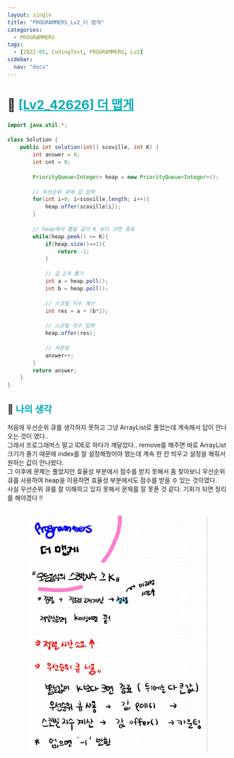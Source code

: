 ```yaml
---
layout: single
title: "PROGRAMMERS_Lv2_더 맵게"
categories:
  - PROGRAMMERS
tags:
  - [2022-05, CodingTest, PROGRAMMERS, Lv2]
sidebar:
  nav: "docs"
---
```


# 📁 <b><a style="color:#00adb5" href="https://programmers.co.kr/learn/courses/30/lessons/42626" target=_blank>[Lv2_42626] 더 맵게</a></b>

```java
import java.util.*;

class Solution {
    public int solution(int[] scoville, int K) {
        int answer = 0;
        int cnt = 0;

        PriorityQueue<Integer> heap = new PriorityQueue<Integer>();

        // 우선순위 큐에 값 입력
        for(int i=0; i<scoville.length; i++){
            heap.offer(scoville[i]);
        }

        // heap에서 뽑을 값이 K 보다 크면 종료
        while(heap.peek() <= K){
            if(heap.size()==1){
                return -1;
            }

            // 값 2개 뽑기
            int a = heap.poll();
            int b = heap.poll();

            // 스코빌 지수 계산
            int res = a + (b*2);

            // 스코빌 지수 입력
            heap.offer(res);

            // 카운팅
            answer++;
        }
        return answer;
    }
}
```

## 🤔 <b><a style="color:#00adb5">나의 생각</a></b>

처음에 우선순위 큐를 생각하지 못하고 그냥 ArrayList로 풀었는데 계속해서 답이 안나오는 것이 였다..<br>
그래서 프로그래머스 말고 IDE로 하다가 깨달았다.. remove를 해주면 바로 ArrayList 크기가 줄기 때문에 index를 잘 설정해줬어야 했는데 계속 한 칸 띄우고 설정을 해줘서 원하는 값이 안나왔다.<br>
그 이후에 문제는 풀었지만 효율성 부분에서 점수를 받지 못해서 좀 찾아보니 우선순위 큐를 사용하여 heap을 이용하면 효율성 부분에서도 점수를 받을 수 있는 것이였다.<br>
사실 우선순위 큐를 잘 이해하고 있지 못해서 문제를 잘 못푼 것 같다. 기회가 되면 정리를 해야겠다 !!

<br>
<center>
    <img width="80%" src="./../../images/42626.jpeg">
</center>
